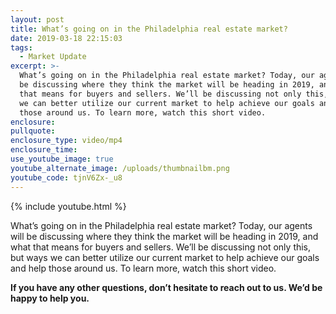 ```yaml
---
layout: post
title: What’s going on in the Philadelphia real estate market?
date: 2019-03-18 22:15:03
tags:
  - Market Update
excerpt: >-
  What’s going on in the Philadelphia real estate market? Today, our agents will
  be discussing where they think the market will be heading in 2019, and what
  that means for buyers and sellers. We’ll be discussing not only this, but ways
  we can better utilize our current market to help achieve our goals and help
  those around us. To learn more, watch this short video.
enclosure:
pullquote:
enclosure_type: video/mp4
enclosure_time:
use_youtube_image: true
youtube_alternate_image: /uploads/thumbnailbm.png
youtube_code: tjnV6Zx-_u8
---
```


{% include youtube.html %}

What’s going on in the Philadelphia real estate market? Today, our agents will be discussing where they think the market will be heading in 2019, and what that means for buyers and sellers. We’ll be discussing not only this, but ways we can better utilize our current market to help achieve our goals and help those around us. To learn more, watch this short video.

**If you have any other questions, don’t hesitate to reach out to us. We’d be happy to help you.**